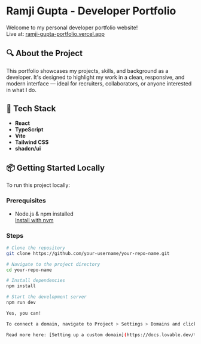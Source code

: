 # Ramji Gupta - Developer Portfolio

Welcome to my personal developer portfolio website!  
Live at: [ramji-gupta-portfolio.vercel.app](https://ramji-gupta-portfolio.vercel.app)

## 🔍 About the Project

This portfolio showcases my projects, skills, and background as a developer. It's designed to highlight my work in a clean, responsive, and modern interface — ideal for recruiters, collaborators, or anyone interested in what I do.

## 🚀 Tech Stack

- **React**  
- **TypeScript**  
- **Vite**  
- **Tailwind CSS**  
- **shadcn/ui**

## 📦 Getting Started Locally

To run this project locally:

### Prerequisites

- Node.js & npm installed  
  [Install with nvm](https://github.com/nvm-sh/nvm#installing-and-updating)

### Steps

```bash
# Clone the repository
git clone https://github.com/your-username/your-repo-name.git

# Navigate to the project directory
cd your-repo-name

# Install dependencies
npm install

# Start the development server
npm run dev

Yes, you can!

To connect a domain, navigate to Project > Settings > Domains and click Connect Domain.

Read more here: [Setting up a custom domain](https://docs.lovable.dev/tips-tricks/custom-domain#step-by-step-guide)
